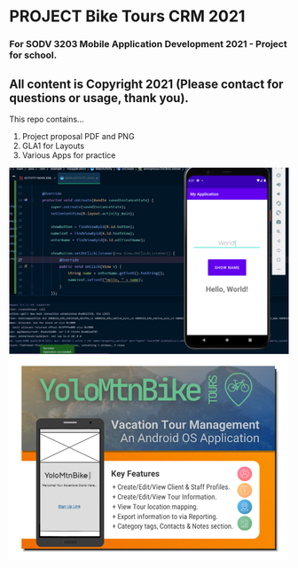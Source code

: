 # PROJECT Bike Tours CRM 2021
### For SODV 3203 Mobile Application Development 2021 - Project for school.
## All content is Copyright 2021 (Please contact for questions or usage, thank you).

This repo contains...
1. Project proposal PDF and PNG
2. GLA1 for Layouts
3. Various Apps for practice

![](images/showmyname.png)
![](cover.png)
